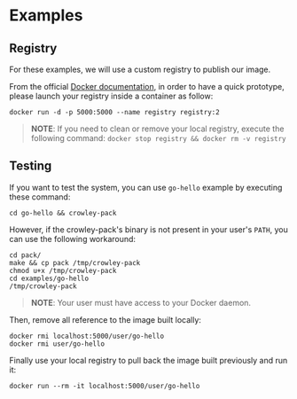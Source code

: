 # Examples

## Registry

For these examples, we will use a custom registry to publish our image.

From the official [Docker documentation](https://docs.docker.com/registry/), in order to have a quick prototype, please launch your registry inside a container as follow:

`docker run -d -p 5000:5000 --name registry registry:2`

 > **NOTE**: If you need to clean or remove your local registry, execute the following command:
 > `docker stop registry && docker rm -v registry`

## Testing

If you want to test the system, you can use `go-hello` example by executing these command:

`cd go-hello && crowley-pack`

However, if the crowley-pack's binary is not present in your user's `PATH`, you can use the following workaround:

```
cd pack/
make && cp pack /tmp/crowley-pack
chmod u+x /tmp/crowley-pack
cd examples/go-hello
/tmp/crowley-pack
```

> **NOTE**: Your user must have access to your Docker daemon.

Then, remove all reference to the image built locally:

```
docker rmi localhost:5000/user/go-hello
docker rmi user/go-hello
```

Finally use your local registry to pull back the image built previously and run it:

```
docker run --rm -it localhost:5000/user/go-hello
```
